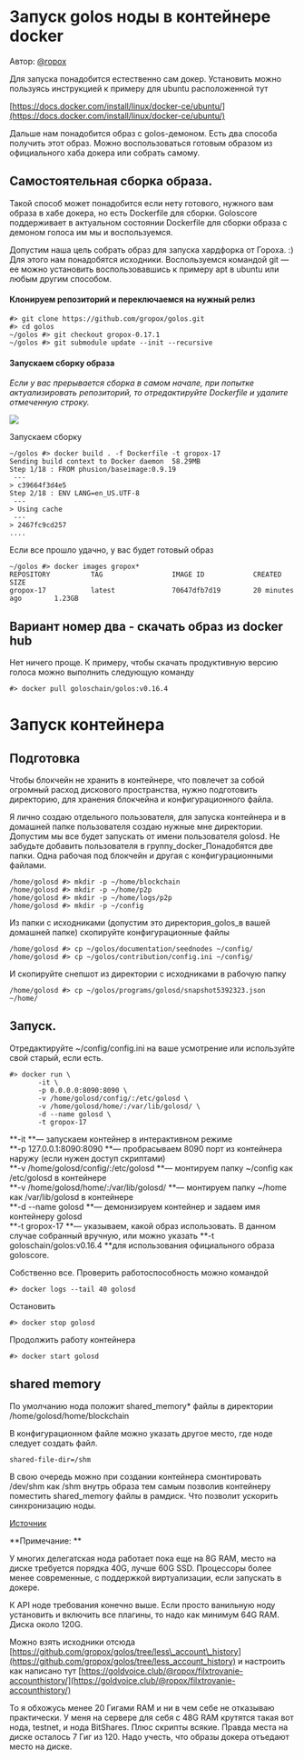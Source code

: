 # Запуск golos ноды в контейнере docker

Автор: [@ropox](https://golos.io/@ropox)

Для запуска понадобится естественно сам докер. Установить можно пользуясь инструкцией к примеру для ubuntu расположенной тут

[https://docs.docker.com/install/linux/docker-ce/ubuntu/](https://docs.docker.com/install/linux/docker-ce/ubuntu/)

Дальше нам понадобится образ с golos-демоном. Есть два способа получить этот образ. Можно воспользоваться готовым образом из официального хаба докера или собрать самому.

## Самостоятельная сборка образа.

Такой способ может понадобится если нету готового, нужного вам образа в хабе докера, но есть Dockerfile для сборки. Goloscore поддерживает в актуальном состоянии Dockerfile для сборки образа с демоном голоса им мы и воспользуемся.

Допустим наша цель собрать образ для запуска хардфорка от Гороха. :\) Для этого нам понадобятся исходники. Воспользуемся командой git — ее можно установить воспользовавшись к примеру apt в ubuntu или любым другим способом.

#### Клонируем репозиторий и переключаемся на нужный релиз

```
#> git clone https://github.com/gropox/golos.git
#> cd golos 
~/golos #> git checkout gropox-0.17.1
~/golos #> git submodule update --init --recursive
```

#### Запускаем сборку образа

_Если у вас прерывается сборка в самом начале, при попытке актуализировать репозиторий, то отредактируйте Dockerfile и удалите отмеченную строку._

![](https://imgp.golos.io/0x0/https://i.imgur.com/oORc5BJ.png)

Запускаем сборку

```
~/golos #> docker build . -f Dockerfile -t gropox-17
Sending build context to Docker daemon  58.29MB
Step 1/18 : FROM phusion/baseimage:0.9.19
 ---
> c39664f3d4e5
Step 2/18 : ENV LANG=en_US.UTF-8
 ---
> Using cache
 ---
> 2467fc9cd257
....
```

Если все прошло удачно, у вас будет готовый образ

```
~/golos #> docker images gropox*
REPOSITORY          TAG                 IMAGE ID            CREATED             SIZE
gropox-17           latest              70647dfb7d19        20 minutes ago        1.23GB
```

## Вариант номер два - скачать образ из docker hub

Нет ничего проще. К примеру, чтобы скачать продуктивную версию голоса можно выполнить следующую команду

```
#> docker pull goloschain/golos:v0.16.4
```

# Запуск контейнера

## Подготовка

Чтобы блокчейн не хранить в контейнере, что повлечет за собой огромный расход дискового пространства, нужно подготовить директорию, для хранения блокчейна и конфигурационного файла.

Я лично создаю отдельного пользователя, для запуска контейнера и в домашней папке пользователя создаю нужные мне директории. Допустим мы все будет запускать от имени пользователя golosd. Не забудьте добавить пользователя в группу_docker_Понадобятся две папки. Одна рабочая под блокчейн и другая с конфигурационными файлами.

```
/home/golosd #> mkdir -p ~/home/blockchain
/home/golosd #> mkdir -p ~/home/p2p
/home/golosd #> mkdir -p ~/home/logs/p2p
/home/golosd #> mkdir -p ~/config
```

Из папки с исходниками \(допустим это директория_golos_в вашей домашней папке\) скопируйте конфигурационные файлы

```
/home/golosd #> cp ~/golos/documentation/seednodes ~/config/
/home/golosd #> cp ~/golos/contribution/config.ini ~/config/
```

И скопируйте снепшот из директории с исходниками в рабочую папку

```
/home/golosd #> cp ~/golos/programs/golosd/snapshot5392323.json ~/home/
```

## Запуск.

Отредактируйте ~/config/config.ini на ваше усмотрение или используйте свой старый, если есть.

```
#> docker run \
       -it \
       -p 0.0.0.0:8090:8090 \
       -v /home/golosd/config/:/etc/golosd \
       -v /home/golosd/home/:/var/lib/golosd/ \
       -d --name golosd \
       -t gropox-17
```

**-it **— запускаем контейнер в интерактивном режиме  
**-p 127.0.0.1:8090:8090 **— пробрасываем 8090 порт из контейнера наружу \(если нужен доступ скриптами\)  
**-v /home/golosd/config/:/etc/golosd **— монтируем папку ~/config как /etc/golosd в контейнере  
**-v /home/golosd/home/:/var/lib/golosd/ **— монтируем папку ~/home как /var/lib/golosd в контейнере  
**-d --name golosd **— демонизируем контейнер и задаем имя контейнеру golosd  
**-t gropox-17 **— указываем, какой образ использовать. В данном случае собранный вручную, или можно указать **-t goloschain/golos:v0.16.4 **для использования официального образа goloscore.

Собственно все. Проверить работоспособность можно командой

```
#> docker logs --tail 40 golosd
```

Остановить

```
#> docker stop golosd
```

Продолжить работу контейнера

```
#> docker start golosd
```

## shared memory

По умолчанию нода положит shared\_memory\* файлы в директории /home/golosd/home/blockchain

В конфигурационном файле можно указать другое место, где ноде следует создать файл.

```
shared-file-dir=/shm
```

В свою очередь можно при создании контейнера смонтировать /dev/shm как /shm внутрь образа тем самым позволив контейнеру поместить shared\_memory файлы в рамдиск. Что позволит ускорить синхронизацию ноды.

[Источник](https://golos.io/golosd/@ropox/zapusk-golos-nody-v-konteijnere-dokera)



**Примечание: **

У многих делегатская нода работает пока еще на 8G RAM, место на диске требуется порядка 40G, лучше 60G SSD. Процессоры более менее современные, с поддержкой виртуализации, если запускать в докере.

К API ноде требования конечно выше. Если просто ванильную ноду установить и включить все плагины, то надо как минимум 64G RAM. Диска около 120G.

Можно взять исходники отсюда [https://github.com/gropox/golos/tree/less\_account\_history](https://github.com/gropox/golos/tree/less_account_history) и настроить как написано тут [https://goldvoice.club/@ropox/filxtrovanie-accounthistory/](https://goldvoice.club/@ropox/filxtrovanie-accounthistory/)

То я обхожусь менее 20 Гигами RAM и ни в чем себе не отказываю практически. У меня на сервере для себя с 48G RAM крутятся такая вот нода, testnet, и нода BitShares. Плюс скрипты всякие. Правда места на диске осталось 7 Гиг из 120. Надо учесть, что образы докера отъедают место на диске.

